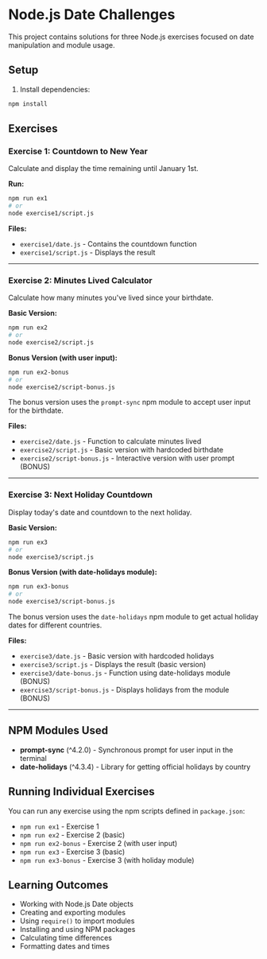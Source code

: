 # Node.js Date Challenges

This project contains solutions for three Node.js exercises focused on date manipulation and module usage.

## Setup

1. Install dependencies:
```bash
npm install
```

## Exercises

### Exercise 1: Countdown to New Year
Calculate and display the time remaining until January 1st.

**Run:**
```bash
npm run ex1
# or
node exercise1/script.js
```

**Files:**
- `exercise1/date.js` - Contains the countdown function
- `exercise1/script.js` - Displays the result

---

### Exercise 2: Minutes Lived Calculator
Calculate how many minutes you've lived since your birthdate.

**Basic Version:**
```bash
npm run ex2
# or
node exercise2/script.js
```

**Bonus Version (with user input):**
```bash
npm run ex2-bonus
# or
node exercise2/script-bonus.js
```

The bonus version uses the `prompt-sync` npm module to accept user input for the birthdate.

**Files:**
- `exercise2/date.js` - Function to calculate minutes lived
- `exercise2/script.js` - Basic version with hardcoded birthdate
- `exercise2/script-bonus.js` - Interactive version with user prompt (BONUS)

---

### Exercise 3: Next Holiday Countdown
Display today's date and countdown to the next holiday.

**Basic Version:**
```bash
npm run ex3
# or
node exercise3/script.js
```

**Bonus Version (with date-holidays module):**
```bash
npm run ex3-bonus
# or
node exercise3/script-bonus.js
```

The bonus version uses the `date-holidays` npm module to get actual holiday dates for different countries.

**Files:**
- `exercise3/date.js` - Basic version with hardcoded holidays
- `exercise3/script.js` - Displays the result (basic version)
- `exercise3/date-bonus.js` - Function using date-holidays module (BONUS)
- `exercise3/script-bonus.js` - Displays holidays from the module (BONUS)

---

## NPM Modules Used

- **prompt-sync** (^4.2.0) - Synchronous prompt for user input in the terminal
- **date-holidays** (^4.3.4) - Library for getting official holidays by country

## Running Individual Exercises

You can run any exercise using the npm scripts defined in `package.json`:

- `npm run ex1` - Exercise 1
- `npm run ex2` - Exercise 2 (basic)
- `npm run ex2-bonus` - Exercise 2 (with user input)
- `npm run ex3` - Exercise 3 (basic)
- `npm run ex3-bonus` - Exercise 3 (with holiday module)

## Learning Outcomes

- Working with Node.js Date objects
- Creating and exporting modules
- Using `require()` to import modules
- Installing and using NPM packages
- Calculating time differences
- Formatting dates and times

